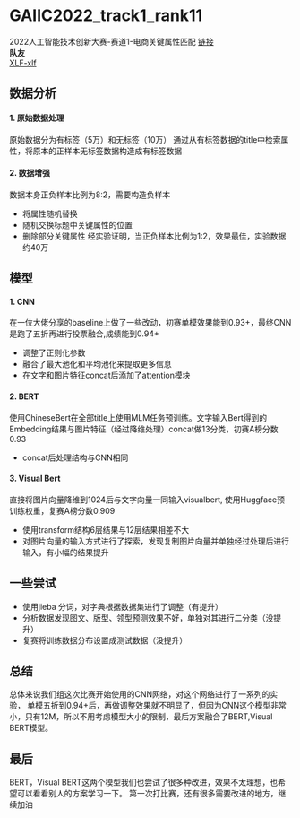 # GAIIC2022_track1_rank11
2022人工智能技术创新大赛-赛道1-电商关键属性匹配
[链接](https://www.heywhale.com/home/competition/620b34c41f3cf500170bd6ca/content/2)  
**队友**  
[XLF-xlf](https://github.com/XLF-xlf)  
## 数据分析
#### 1. 原始数据处理
原始数据分为有标签（5万）和无标签（10万）
通过从有标签数据的title中检索属性，将原本的正样本无标签数据构造成有标签数据
#### 2. 数据增强
数据本身正负样本比例为8:2，需要构造负样本
- 将属性随机替换
- 随机交换标题中关键属性的位置
- 删除部分关键属性
经实验证明，当正负样本比例为1:2，效果最佳，实验数据约40万
## 模型
#### 1. CNN 
在一位大佬分享的baseline上做了一些改动，初赛单模效果能到0.93+，最终CNN是跑了五折再进行投票融合,成绩能到0.94+
- 调整了正则化参数
- 融合了最大池化和平均池化来提取更多信息
- 在文字和图片特征concat后添加了attention模块
#### 2. BERT
使用ChineseBert在全部title上使用MLM任务预训练。文字输入Bert得到的Embedding结果与图片特征（经过降维处理）concat做13分类，初赛A榜分数0.93
- concat后处理结构与CNN相同
#### 3. Visual Bert
直接将图片向量降维到1024后与文字向量一同输入visualbert, 使用Huggface预训练权重，复赛A榜分数0.909
- 使用transform结构6层结果与12层结果相差不大
- 对图片向量的输入方式进行了探索，发现复制图片向量并单独经过处理后进行输入，有小幅的结果提升
## 一些尝试
- 使用jieba 分词，对字典根据数据集进行了调整（有提升）
- 分析数据发现图文、版型、领型预测效果不好，单独对其进行二分类（没提升）
- 复赛将训练数据分布设置成测试数据（没提升）
## 总结
总体来说我们组这次比赛开始使用的CNN网络，对这个网络进行了一系列的实验，
单模五折到0.94+后，再做调整效果就不明显了，但因为CNN这个模型非常小，只有12M，所以不用考虑模型大小的限制，最后方案融合了BERT,Visual BERT模型。
## 最后
BERT，Visual BERT这两个模型我们也尝试了很多种改进，效果不太理想，也希望可以看看别人的方案学习一下。
第一次打比赛，还有很多需要改进的地方，继续加油

